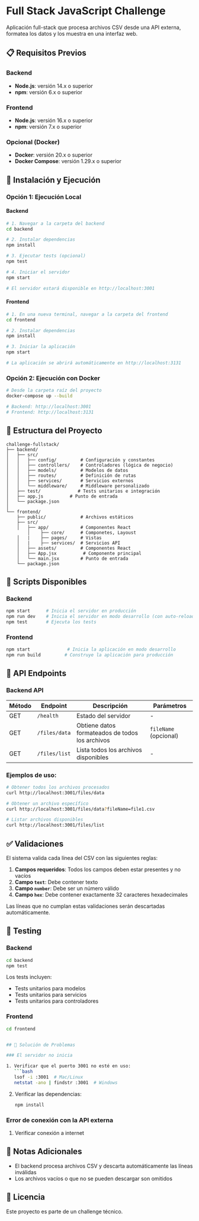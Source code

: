 # Full Stack JavaScript Challenge

Aplicación full-stack que procesa archivos CSV desde una API externa, formatea los datos y los muestra en una interfaz web.

## 📋 Requisitos Previos

### Backend
- **Node.js**: versión 14.x o superior
- **npm**: versión 6.x o superior

### Frontend
- **Node.js**: versión 16.x o superior
- **npm**: versión 7.x o superior

### Opcional (Docker)
- **Docker**: versión 20.x o superior
- **Docker Compose**: versión 1.29.x o superior

## 🚀 Instalación y Ejecución

### Opción 1: Ejecución Local

#### Backend

```bash
# 1. Navegar a la carpeta del backend
cd backend

# 2. Instalar dependencias
npm install

# 3. Ejecutar tests (opcional)
npm test

# 4. Iniciar el servidor
npm start

# El servidor estará disponible en http://localhost:3001
```

#### Frontend

```bash
# 1. En una nueva terminal, navegar a la carpeta del frontend
cd frontend

# 2. Instalar dependencias
npm install

# 3. Iniciar la aplicación
npm start

# La aplicación se abrirá automáticamente en http://localhost:3131
```

### Opción 2: Ejecución con Docker

```bash
# Desde la carpeta raíz del proyecto
docker-compose up --build

# Backend: http://localhost:3001
# Frontend: http://localhost:3131
```

## 📁 Estructura del Proyecto

```
challenge-fullstack/
├── backend/
│   ├── src/
│   │   ├── config/         # Configuración y constantes
│   │   ├── controllers/    # Controladores (lógica de negocio)
│   │   ├── models/         # Modelos de datos
│   │   ├── routes/         # Definición de rutas
│   │   ├── services/       # Servicios externos
│   │   └── middleware/     # Middleware personalizado
│   ├── test/              # Tests unitarios e integración
│   ├── app.js          # Punto de entrada
│   └── package.json
│
└── frontend/
    ├── public/             # Archivos estáticos
    ├── src/
    │   ├── app/            # Componentes React
        │    ├── core/      # Componetes, Layoust
    │   |    ├── pages/     # Vistas
    │   |    ├── services/  # Servicios API
    │   ├── assets/         # Componentes React
    │   ├── App.jsx          # Componente principal
    │   └── main.jsx        # Punto de entrada
    └── package.json
```

## 🔧 Scripts Disponibles

### Backend

```bash
npm start      # Inicia el servidor en producción
npm run dev    # Inicia el servidor en modo desarrollo (con auto-reload)
npm test       # Ejecuta los tests

```

### Frontend

```bash
npm start              # Inicia la aplicación en modo desarrollo
npm run build         # Construye la aplicación para producción
```

## 📡 API Endpoints

### Backend API

| Método | Endpoint | Descripción | Parámetros |
|--------|----------|-------------|------------|
| GET | `/health` | Estado del servidor | - |
| GET | `/files/data` | Obtiene datos formateados de todos los archivos | `fileName` (opcional) |
| GET | `/files/list` | Lista todos los archivos disponibles | - |

### Ejemplos de uso:

```bash
# Obtener todos los archivos procesados
curl http://localhost:3001/files/data

# Obtener un archivo específico
curl http://localhost:3001/files/data?fileName=file1.csv

# Listar archivos disponibles
curl http://localhost:3001/files/list
```

## ✅ Validaciones

El sistema valida cada línea del CSV con las siguientes reglas:

1. **Campos requeridos**: Todos los campos deben estar presentes y no vacíos
2. **Campo `text`**: Debe contener texto
3. **Campo `number`**: Debe ser un número válido
4. **Campo `hex`**: Debe contener exactamente 32 caracteres hexadecimales

Las líneas que no cumplan estas validaciones serán descartadas automáticamente.

## 🧪 Testing

### Backend

```bash
cd backend
npm test
```

Los tests incluyen:
- Tests unitarios para modelos
- Tests unitarios para servicios
- Tests unitarios para controladores


### Frontend

```bash
cd frontend


## 🐛 Solución de Problemas

### El servidor no inicia

1. Verificar que el puerto 3001 no esté en uso:
   ```bash
   lsof -i :3001  # Mac/Linux
   netstat -ano | findstr :3001  # Windows
   ```

2. Verificar las dependencias:
   ```bash
   npm install
   ```

### Error de conexión con la API externa

1. Verificar conexión a internet

## 📝 Notas Adicionales

- El backend procesa archivos CSV y descarta automáticamente las líneas inválidas
- Los archivos vacíos o que no se pueden descargar son omitidos

## 📄 Licencia

Este proyecto es parte de un challenge técnico.
